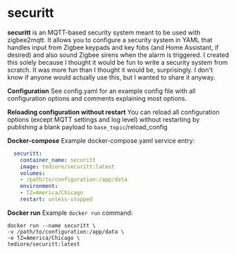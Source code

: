 # securitt
**securitt** is an MQTT-based security system meant to be used with zigbee2mqtt. It allows you to configure a security system in YAML that handles input from Zigbee keypads and key fobs (and Home Assistant, if desired) and also sound Zigbee sirens when the alarm is triggered. I created this solely because I thought it would be fun to write a security system from scratch. It was more fun than I thought it would be, surprisingly. I don't know if anyone would actually use this, but I wanted to share it anyway.

**Configuration**
See config.yaml for an example config file with all configuration options and comments explaining most options.

**Reloading configuration without restart**
You can reload all configuration options (except MQTT settings and log level) without restarting by publishing a blank payload to `base_topic`/reload_config

**Docker-compose**
Example docker-compose.yaml service entry:
```yaml
  securitt:
    container_name: securitt
    image: tediore/securitt:latest
    volumes:
    - /path/to/configuration:/app/data
    environment:
    - TZ=America/Chicago
    restart: unless-stopped
```

**Docker run**
Example `docker run` command:
```
docker run --name securitt \
-v /path/to/configuration:/app/data \
-e TZ=America/Chicago \
tediore/securitt:latest
```